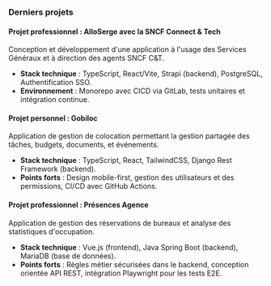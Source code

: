 ### **Derniers projets**

#### **Projet professionnel** : **AlloSerge avec la SNCF Connect & Tech**  
Conception et développement d'une application à l'usage des Services Généraux et à direction des agents SNCF C&T.
- **Stack technique** : TypeScript, React/Vite, Strapi (backend), PostgreSQL, Authentification SSO.  
- **Environnement** : Monorepo avec CICD via GitLab, tests unitaires et intégration continue.  

#### **Projet personnel** : **Gobiloc**  
Application de gestion de colocation permettant la gestion partagée des tâches, budgets, documents, et événements.  
- **Stack technique** : TypeScript, React, TailwindCSS, Django Rest Framework (backend).  
- **Points forts** : Design mobile-first, gestion des utilisateurs et des permissions, CI/CD avec GitHub Actions.

#### **Projet professionnel** : **Présences Agence**  
Application de gestion des réservations de bureaux et analyse des statistiques d'occupation.  
- **Stack technique** : Vue.js (frontend), Java Spring Boot (backend), MariaDB (base de données).  
- **Points forts** : Règles métier sécurisées dans le backend, conception orientée API REST, intégration Playwright pour les tests E2E.  